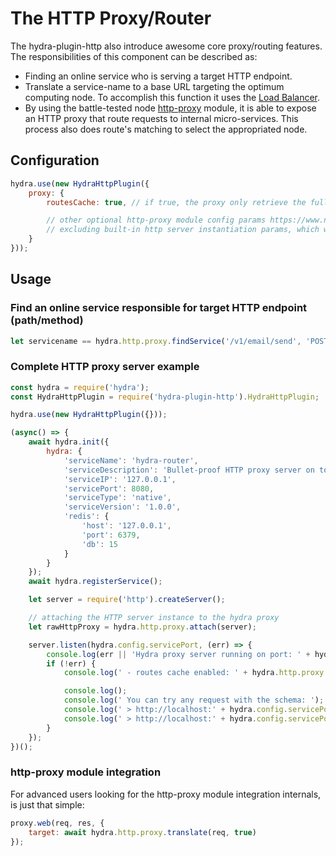 # The HTTP Proxy/Router
The hydra-plugin-http also introduce awesome core proxy/routing features.  
The responsibilities of this component can be described as:
* Finding an online service who is serving a target HTTP endpoint.
* Translate a service-name to a base URL targeting the optimum computing node. To accomplish this function it uses the [Load Balancer](lb.md).
* By using the battle-tested node [http-proxy](https://github.com/nodejitsu/node-http-proxy) module, it is able to expose an HTTP proxy that route requests to internal micro-services. This process also does route's matching to select the appropriated node.

## Configuration
```js
hydra.use(new HydraHttpPlugin({
    proxy: {
        routesCache: true, // if true, the proxy only retrieve the full routes list one time, after that those are updated during each service routes registration.

        // other optional http-proxy module config params https://www.npmjs.com/package/http-proxy#options 
        // excluding built-in http server instantiation params, which will be excluded
    }
}));
```

## Usage
### Find an online service responsible for target HTTP endpoint (path/method)
```js
let servicename == hydra.http.proxy.findService('/v1/email/send', 'POST');
```

### Complete HTTP proxy server example
```js
const hydra = require('hydra');
const HydraHttpPlugin = require('hydra-plugin-http').HydraHttpPlugin;

hydra.use(new HydraHttpPlugin({}));

(async() => {
    await hydra.init({
        hydra: {
            'serviceName': 'hydra-router',
            'serviceDescription': 'Bullet-proof HTTP proxy server on top of Hydra',
            'serviceIP': '127.0.0.1',
            'servicePort': 8080,
            'serviceType': 'native',
            'serviceVersion': '1.0.0',
            'redis': {
                'host': '127.0.0.1',
                'port': 6379,
                'db': 15
            }
        }
    });
    await hydra.registerService();

    let server = require('http').createServer();

    // attaching the HTTP server instance to the hydra proxy
    let rawHttpProxy = hydra.http.proxy.attach(server);

    server.listen(hydra.config.servicePort, (err) => {
        console.log(err || 'Hydra proxy server running on port: ' + hydra.config.servicePort);
        if (!err) {
            console.log(' - routes cache enabled: ' + hydra.http.proxy.config.routesCache);

            console.log();
            console.log(' You can try any request with the schema: ');
            console.log(' > http://localhost:' + hydra.config.servicePort + '/:servicename/:route');
            console.log(' > http://localhost:' + hydra.config.servicePort + '/:route');
        }
    });
})();
```
### http-proxy module integration
For advanced users looking for the http-proxy module integration internals, is just that simple:
```js
proxy.web(req, res, {
    target: await hydra.http.proxy.translate(req, true)
});
```